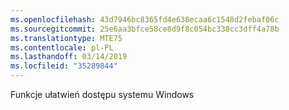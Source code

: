 ```yaml
---
ms.openlocfilehash: 43d7946bc8365fd4e638ecaa6c1548d2febaf06c
ms.sourcegitcommit: 25e6aa3bfce58ce8d9f8c054bc338cc3dff4a78b
ms.translationtype: MTE75
ms.contentlocale: pl-PL
ms.lasthandoff: 03/14/2019
ms.locfileid: "35289844"
---
```

Funkcje ułatwień dostępu systemu Windows